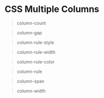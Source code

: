 # CSS Multiple Columns

> column-count

> column-gap

> column-rule-style

> column-rule-width

> column-rule-color

> column-rule

> column-span

> column-width
